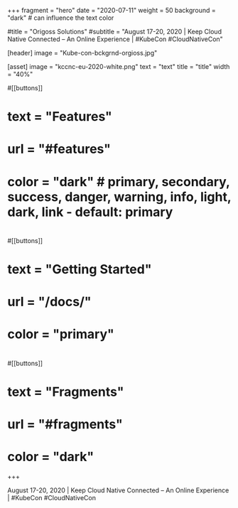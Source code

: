 +++
fragment = "hero"
date = "2020-07-11"
weight = 50
background = "dark" # can influence the text color

#title = "Origoss Solutions"
#subtitle = "August 17-20, 2020  |  Keep Cloud Native Connected – An Online Experience  |  #KubeCon #CloudNativeCon"

[header]
  image = "Kube-con-bckgrnd-orgioss.jpg"

[asset]
  image = "kccnc-eu-2020-white.png"
  text = "text"
  title = "title"
  width = "40%"

#[[buttons]]
#  text = "Features"
#  url = "#features"
#  color = "dark" # primary, secondary, success, danger, warning, info, light, dark, link - default: primary
#
#[[buttons]]
#  text = "Getting Started"
#  url = "/docs/"
#  color = "primary"
#
#[[buttons]]
#  text = "Fragments"
#  url = "#fragments"
#  color = "dark"

+++

August 17-20, 2020  |  Keep Cloud Native Connected – An Online Experience  |  #KubeCon #CloudNativeCon
